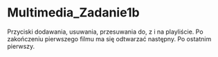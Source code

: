 # Multimedia_Zadanie1b
Przyciski dodawania, usuwania, przesuwania do, z i na playliście.
Po zakończeniu pierwszego filmu ma się odtwarzać następny.
Po ostatnim	pierwszy.